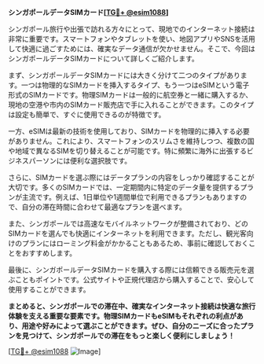 **シンガポールデータSIMカード[[TG💪+ @esim1088](https://t.me/s/esim1088)]**

シンガポール旅行や出張で訪れる方々にとって、現地でのインターネット接続は非常に重要です。スマートフォンやタブレットを使い、地図アプリやSNSを活用して快適に過ごすためには、確実なデータ通信が欠かせません。そこで、今回はシンガポールデータSIMカードについて詳しくご紹介します。

まず、シンガポールデータSIMカードには大きく分けて二つのタイプがあります。一つは物理的なSIMカードを挿入するタイプ、もう一つはeSIMという電子形式のSIMカードです。物理SIMカードは一般的に航空券と一緒に購入するか、現地の空港や市内のSIMカード販売店で手に入れることができます。このタイプは設定も簡単で、すぐに使用できるのが特徴です。

一方、eSIMは最新の技術を使用しており、SIMカードを物理的に挿入する必要がありません。これにより、スマートフォンのスリムさを維持しつつ、複数の国や地域で異なるSIMを切り替えることが可能です。特に頻繁に海外に出張するビジネスパーソンには便利な選択肢です。

さらに、SIMカードを選ぶ際にはデータプランの内容をしっかり確認することが大切です。多くのSIMカードでは、一定期間内に特定のデータ量を提供するプランが主流です。例えば、1日単位や1週間単位で利用できるプランもありますので、自分の滞在時間に合わせて最適なプランを選べます。

また、シンガポールでは高速なモバイルネットワークが整備されており、どのSIMカードを選んでも快適にインターネットを利用できます。ただし、観光客向けのプランにはローミング料金がかかることもあるため、事前に確認しておくことをおすすめします。

最後に、シンガポールデータSIMカードを購入する際には信頼できる販売元を選ぶこともポイントです。公式サイトや正規代理店から購入することで、安心して使用することができます。

**まとめると、シンガポールでの滞在中、確実なインターネット接続は快適な旅行体験を支える重要な要素です。物理SIMカードもeSIMもそれぞれの利点があり、用途や好みによって選ぶことができます。ぜひ、自分のニーズに合ったプランを見つけて、シンガポールでの滞在をもっと楽しく便利にしましょう！**

[[TG💪+ @esim1088](https://t.me/s/esim1088) ![Image](https://i.postimg.cc/Y0z9fWf4/image.png)]